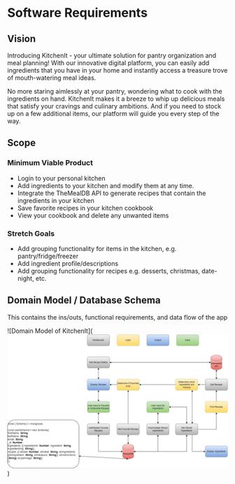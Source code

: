 # Software Requirements

## Vision

Introducing KitchenIt - your ultimate solution for pantry organization and meal planning! With our innovative digital platform, you can easily add ingredients that you have in your home and instantly access a treasure trove of mouth-watering meal ideas.

No more staring aimlessly at your pantry, wondering what to cook with the ingredients on hand. KitchenIt makes it a breeze to whip up delicious meals that satisfy your cravings and culinary ambitions. And if you need to stock up on a few additional items, our platform will guide you every step of the way.

## Scope

### Minimum Viable Product

- Login to your personal kitchen
- Add ingredients to your kitchen and modify them at any time.
- Integrate the TheMealDB API to generate recipes that contain the ingredients in your kitchen
- Save favorite recipes in your kitchen cookbook
- View your cookbook and delete any unwanted items

### Stretch Goals

- Add grouping functionality for items in the kitchen, e.g. pantry/fridge/freezer
- Add ingredient profile/descriptions
- Add grouping functionality for recipes e.g. desserts, christmas, date-night, etc.

## Domain Model / Database Schema

This contains the ins/outs, functional requirements, and data flow of the app

![Domain Model of KitchenIt](![Domain Model of KitchenIt](img/domain-model.jpg))
